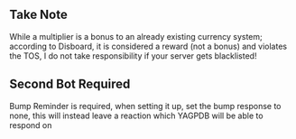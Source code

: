 ## Take Note
While a multiplier is a bonus to an already existing currency system; according to Disboard, it is considered a reward (not a bonus) and violates the TOS, I do not take responsibility if your server gets blacklisted!

## Second Bot Required
Bump Reminder is required, when setting it up, set the bump response to none, this will instead leave a reaction which YAGPDB will be able to respond on
